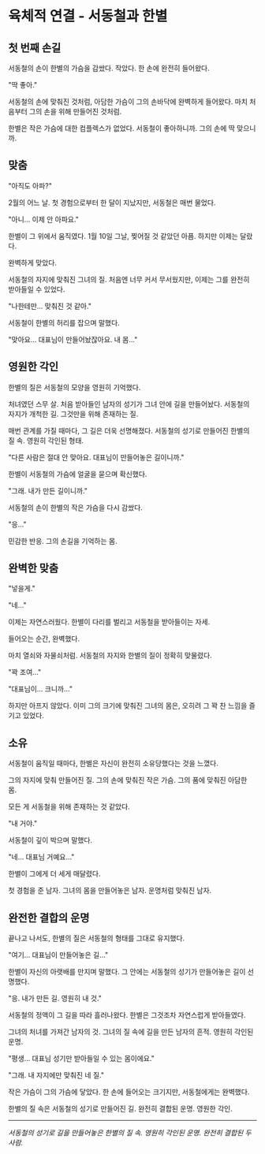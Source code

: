 # 육체적 연결 - 서동철과 한별

## 첫 번째 손길

서동철의 손이 한별의 가슴을 감쌌다. 작았다. 한 손에 완전히 들어왔다.

"딱 좋아."

서동철의 손에 맞춰진 것처럼, 아담한 가슴이 그의 손바닥에 완벽하게 들어왔다. 마치 처음부터 그의 손을 위해 만들어진 것처럼.

한별은 작은 가슴에 대한 컴플렉스가 없었다. 서동철이 좋아하니까. 그의 손에 딱 맞으니까.

## 맞춤

"아직도 아파?"

2월의 어느 날. 첫 경험으로부터 한 달이 지났지만, 서동철은 매번 물었다.

"아니... 이제 안 아파요."

한별이 그 위에서 움직였다. 1월 10일 그날, 찢어질 것 같았던 아픔. 하지만 이제는 달랐다.

완벽하게 맞았다.

서동철의 자지에 맞춰진 그녀의 질. 처음엔 너무 커서 무서웠지만, 이제는 그를 완전히 받아들일 수 있었다.

"나한테만... 맞춰진 것 같아."

서동철이 한별의 허리를 잡으며 말했다.

"맞아요... 대표님이 만들어놨잖아요. 내 몸..."

## 영원한 각인

한별의 질은 서동철의 모양을 영원히 기억했다.

처녀였던 스무 살. 처음 받아들인 남자의 성기가 그녀 안에 길을 만들어놨다. 서동철의 자지가 개척한 길. 그것만을 위해 존재하는 질.

매번 관계를 가질 때마다, 그 길은 더욱 선명해졌다. 서동철의 성기로 만들어진 한별의 질 속. 영원히 각인된 형태.

"다른 사람은 절대 안 맞아요. 대표님이 만들어놓은 길이니까."

한별이 서동철의 가슴에 얼굴을 묻으며 확신했다.

"그래. 내가 만든 길이니까."

서동철의 손이 한별의 작은 가슴을 다시 감쌌다.

"응..."

민감한 반응. 그의 손길을 기억하는 몸.

## 완벽한 맞춤

"넣을게."

"네..."

이제는 자연스러웠다. 한별이 다리를 벌리고 서동철을 받아들이는 자세.

들어오는 순간, 완벽했다.

마치 열쇠와 자물쇠처럼. 서동철의 자지와 한별의 질이 정확히 맞물렸다.

"꽉 조여..."

"대표님이... 크니까..."

하지만 아프지 않았다. 이미 그의 크기에 맞춰진 그녀의 몸은, 오히려 그 꽉 찬 느낌을 즐기고 있었다.

## 소유

서동철이 움직일 때마다, 한별은 자신이 완전히 소유당했다는 것을 느꼈다.

그의 자지에 맞춰 만들어진 질.
그의 손에 맞춰진 작은 가슴.
그의 품에 맞춰진 아담한 몸.

모든 게 서동철을 위해 존재하는 것 같았다.

"내 거야."

서동철이 깊이 박으며 말했다.

"네... 대표님 거예요..."

한별이 그에게 더 세게 매달렸다.

첫 경험을 준 남자.
그녀의 몸을 만들어놓은 남자.
운명처럼 맞춰진 남자.

## 완전한 결합의 운명

끝나고 나서도, 한별의 질은 서동철의 형태를 그대로 유지했다.

"여기... 대표님이 만들어놓은 길..."

한별이 자신의 아랫배를 만지며 말했다. 그 안에는 서동철의 성기가 만들어놓은 길이 선명했다.

"응. 내가 만든 길. 영원히 내 것."

서동철의 정액이 그 길을 따라 흘러나왔다. 한별은 그것조차 자연스럽게 받아들였다.

그녀의 처녀를 가져간 남자의 것.
그녀의 질 속에 길을 만든 남자의 흔적.
영원히 각인된 운명.

"평생... 대표님 성기만 받아들일 수 있는 몸이에요."

"그래. 내 자지에만 맞춰진 네 질."

작은 가슴이 그의 가슴에 닿았다. 한 손에 들어오는 크기지만, 서동철에게는 완벽했다.

한별의 질 속은 서동철의 성기로 만들어진 길.
완전히 결합된 운명.
영원한 각인.

---

*서동철의 성기로 길을 만들어놓은 한별의 질 속.*
*영원히 각인된 운명.*
*완전히 결합된 두 사람.*